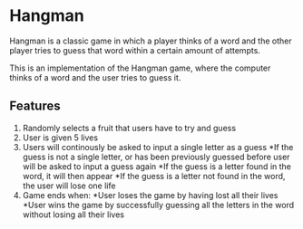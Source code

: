 # Hangman
Hangman is a classic game in which a player thinks of a word and the other player tries to guess that word within a certain amount of attempts.

This is an implementation of the Hangman game, where the computer thinks of a word and the user tries to guess it. 

## Features ##
1. Randomly selects a fruit that users have to try and guess
2. User is given 5 lives
3. Users will continously be asked to input a single letter as a guess
  *If the guess is not a single letter, or has been previously guessed before user will be asked to input a guess again
  *If the guess is a letter found in the word, it will then appear
  *If the guess is a letter not found in the word, the user will lose one life
7. Game ends when:
  *User loses the game by having lost all their lives
  *User wins the game by successfully guessing all the letters in the word without losing all their lives
